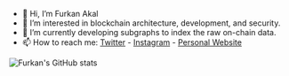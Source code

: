 - 👋 Hi, I’m Furkan Akal
- 👀 I’m interested in blockchain architecture, development, and security.
- 🌱 I’m currently developing subgraphs to index the raw on-chain data.
- 📫 How to reach me: [Twitter](https://twitter.com/furkanakaldev) - [Instagram](https://instagram.com/furkanakaldev) - [Personal Website](https://furkanakal.com)

![Furkan's GitHub stats](https://github-readme-stats.vercel.app/api?username=furkanakal&show_icons=true&theme=transparent)

<!---
furkanakal/furkanakal is a ✨ special ✨ repository because its `README.md` (this file) appears on your GitHub profile.
You can click the Preview link to take a look at your changes.
--->
